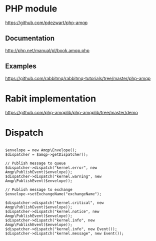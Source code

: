 # PHP module
https://github.com/pdezwart/php-amqp

## Documentation
http://php.net/manual/pl/book.amqp.php

## Examples
https://github.com/rabbitmq/rabbitmq-tutorials/tree/master/php-amqp

# Rabit implementation
https://github.com/php-amqplib/php-amqplib/tree/master/demo

# Dispatch

```

$envelope = new Amqp\Envelope();
$dispatcher = $amqp->getDispatcher();

// Publish message to queue
$dispatcher->dispatch("kernel.error", new Amqp\PublishEvent($envelope));
$dispatcher->dispatch("kernel.warning", new Amqp\PublishEvent($envelope));

// Publish message to exchange
$envelope->setExchangeName("exchangeName");

$dispatcher->dispatch("kernel.critical", new Amqp\PublishEvent($envelope));
$dispatcher->dispatch("kernel.notice", new Amqp\PublishEvent($envelope));
$dispatcher->dispatch("kernel.info", new Amqp\PublishEvent($envelope));
$dispatcher->dispatch("kernel.info", new Event());
$dispatcher->dispatch("kernel.message", new Event());

```
